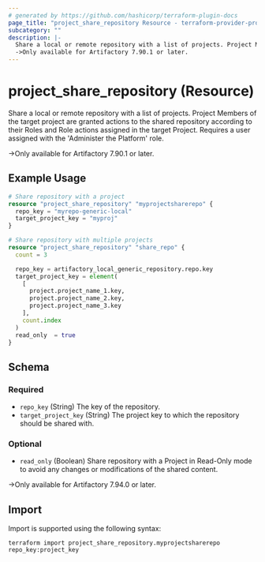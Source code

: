 ```yaml
---
# generated by https://github.com/hashicorp/terraform-plugin-docs
page_title: "project_share_repository Resource - terraform-provider-project"
subcategory: ""
description: |-
  Share a local or remote repository with a list of projects. Project Members of the target project are granted actions to the shared repository according to their Roles and Role actions assigned in the target Project. Requires a user assigned with the 'Administer the Platform' role.
  ->Only available for Artifactory 7.90.1 or later.
---
```


# project_share_repository (Resource)

Share a local or remote repository with a list of projects. Project Members of the target project are granted actions to the shared repository according to their Roles and Role actions assigned in the target Project. Requires a user assigned with the 'Administer the Platform' role.

->Only available for Artifactory 7.90.1 or later.

## Example Usage

```terraform
# Share repository with a project
resource "project_share_repository" "myprojectsharerepo" {
  repo_key = "myrepo-generic-local"
  target_project_key = "myproj"
}

# Share repository with multiple projects
resource "project_share_repository" "share_repo" {
  count = 3

  repo_key = artifactory_local_generic_repository.repo.key
  target_project_key = element(
    [
      project.project_name_1.key,
      project.project_name_2.key,
      project.project_name_3.key
    ],
    count.index
  )
  read_only  = true
}
```

<!-- schema generated by tfplugindocs -->
## Schema

### Required

- `repo_key` (String) The key of the repository.
- `target_project_key` (String) The project key to which the repository should be shared with.

### Optional

- `read_only` (Boolean) Share repository with a Project in Read-Only mode to avoid any changes or modifications of the shared content.

->Only available for Artifactory 7.94.0 or later.

## Import

Import is supported using the following syntax:

```shell
terraform import project_share_repository.myprojectsharerepo repo_key:project_key
```
